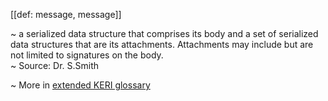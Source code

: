 [[def: message, message]]

~ a serialized data structure that comprises its body and a set of serialized data structures that are its attachments. Attachments may include but are not limited to signatures on the body.  
~ Source: Dr. S.Smith

~ More in <a href="https://weboftrust.github.io/WOT-terms/docs/glossary/message">extended KERI glossary</a>

